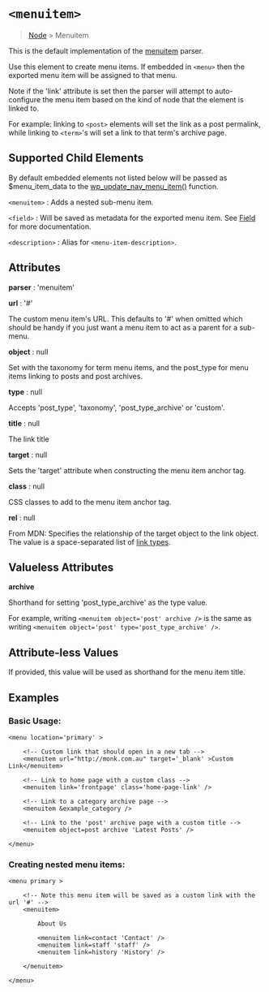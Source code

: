 # `<menuitem>`

> [Node](./node.md) > Menuitem

This is the default implementation of the [menuitem](../parsers/menuitem.md) parser.

Use this element to create menu items. If embedded in `<menu>` then the exported menu item will be assigned to that menu.

Note if the 'link' attribute is set then the parser will attempt to auto-configure the menu item based on the kind of node that the element is linked to.

For example: linking to `<post>` elements will set the link as a post permalink, while linking to `<term>`'s will set a link to that term's archive page.

## Supported Child Elements

By default embedded elements not listed below will be passed as $menu_item_data to the [wp_update_nav_menu_item()](https://developer.wordpress.org/reference/functions/wp_update_nav_menu_item/) function.

`<menuitem>` : Adds a nested sub-menu item.

`<field>` : Will be saved as metadata for the exported menu item. See [Field](./field.md) for more documentation.

`<description>` : Alias for `<menu-item-description>`.

## Attributes

**parser** : 'menuitem'

**url** : '#'

The custom menu item's URL. This defaults to '#' when omitted which should be handy if you just want a menu item to act as a parent for a sub-menu.

**object** : null

Set with the taxonomy for term menu items, and the post_type for menu items linking to posts and post archives.

**type** : null

Accepts 'post_type', 'taxonomy', 'post_type_archive' or 'custom'.

**title** : null

The link title

**target** : null

Sets the 'target' attribute when constructing the menu item anchor tag.

**class** : null

CSS classes to add to the menu item anchor tag.

**rel** : null

From MDN: Specifies the relationship of the target object to the link object. The value is a space-separated list of [link types](https://developer.mozilla.org/en-US/docs/Web/HTML/Link_types).

## Valueless Attributes

**archive**

Shorthand for setting 'post_type_archive' as the type value.

For example, writing `<menuitem object='post' archive />` is the same as writing `<menuitem object='post' type='post_type_archive' />`.

## Attribute-less Values

If provided, this value will be used as shorthand for the menu item title.

## Examples

### Basic Usage:

```
<menu location='primary' >

    <!-- Custom link that should open in a new tab -->
    <menuitem url="http://monk.com.au" target='_blank' >Custom Link</menuitem>

    <!-- Link to home page with a custom class -->
    <menuitem link='frontpage' class='home-page-link' />

    <!-- Link to a category archive page -->
    <menuitem &example_category />

    <!-- Link to the 'post' archive page with a custom title -->
    <menuitem object=post archive 'Latest Posts' />

</menu>
```

### Creating nested menu items:

```
<menu primary >

    <!-- Note this menu item will be saved as a custom link with the url '#' -->
    <menuitem>

        About Us

        <menuitem link=contact 'Contact' />
        <menuitem link=staff 'staff' />
        <menuitem link=history 'History' />

    </menuitem>

</menu>
```